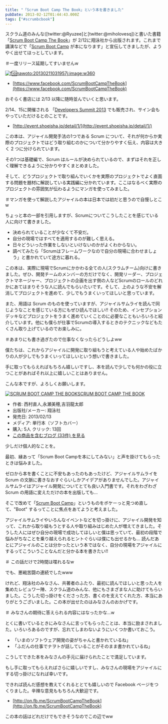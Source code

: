 ```yaml
---
title: "「Scrum Boot Camp The Book」という本を書きました"
pubDate: 2013-02-12T01:44:43.000Z
tags: ["#scrumbcbook"]
---
```


スクラム道のみんな([twitter:@Ryuzee]と[twitter:@miholovesq])と書いた書籍「[Scrum Boot Camp The Book](http://bit.ly/scrumbcbook)」が 2/12に翔泳社から出版されます。これまで講演などで「[Scrum Boot Camp](http://www.taoofscrum.org/contents/post/category/scrum-boot-camp) が本になります」と宣伝してきましたが、ようやく出せてほっとしています。

＃一度リリース延期してすいませんw

[![f:id:nawoto:20130211031957j:image:w360](https://cdn-ak.f.st-hatena.com/images/fotolife/n/nawoto/20130211/20130211031957.jpg)](http://f.hatena.ne.jp/nawoto/20130211031957)

- [https://www.facebook.com/ScrumBootCampTheBook](https://www.facebook.com/ScrumBootCampTheBook)

おそらく書店には 2/13 以降に随時並んでいくと思います。

2/14、15に開催される 「[Developers Summit 2013](http://event.shoeisha.jp/detail/1/) でも販売され、サイン会もやっていただけるとのことです。

- [http://event.shoeisha.jp/detail/1/](http://event.shoeisha.jp/detail/1/)

この本は、アジャイル開発手法の1つである Scrum について、それが何からか実際のプロジェクトではどう取り組むのかについて分かりやすく伝え、内容は大きく 2 つに分けられています。

その1つは基礎編で、Scrum はルールが決められているので、まずはそれを正しく理解できるように分かりやすくまとめました。

そして、どうプロジェクトで取り組んでいくかを実際のプロジェクトでよく直面する問題を題材に解説している実践編に分かれています。ここはなるべく実際のプロジェクトの雰囲気が伝わるようにマンガを使ってみました。

＃マンガを使って解説したアジャイルの本は日本では初だと思うので自慢しとこw

ちょっと本の一部を引用しますが、Scrumについてこうしたことを感じている人に向けて書きました。

- 決められていることが少なくて不安だ。
- 自分の現場ではすべてを適用するのが難しく思える。
- 日々どういった作業をしないといけないのかがよくわからない。
- 調べてみたら「Scrumはフレームワークなので自分の現場に合わせましょう」と書かれていて途方に暮れる。

この本は、実際に現場でScrumにかかわる全ての人(スクラムチーム)向けに書きました。ぜひ、開発チームのメンバーの方だけでなく、開発リーダー、プロジェクトマネージャー、プロジェクトの企画を出す側の人などScrumのロールのどれかにあてはまりそうな人に読んでもらいたいです。そして、上のような不安を解消してプロジェクトを進めて、少しでもうまくいってほしいと思っています。

また、用語は Scrum のものを使っていますが、アジャイルサムライを読んで同じようなことを感じている方にもぜひ読んでほしい!! そのため、インセプションデッキなどプロジェクトをうまく進めていくことのに必要なこともいろいろと紹介しています。他にも僕らが仕事でScrumの導入するときのテクニックなどもたくさん取り上げているのでお楽しみに。

＃あまりにも書き過ぎたので仕事なくなったらどうしよww

僕たちは、これからアジャイルに開発に取り組もうと考えている人や始めたばかりの人が少しでもうまくいってほしいという想いで書きました。

手に取ってもらえればもちろん嬉しいですし、本を読んで少しでも何かの役に立つことがあればそれ以上に嬉しいことはありません。

こんな本ですが、よろしくお願いします。

[![SCRUM BOOT CAMP THE BOOK](https://images-fe.ssl-images-amazon.com/images/I/51q3GMM3rjL._SL160_.jpg)](http://www.amazon.co.jp/exec/obidos/ASIN/4798129712/nawoto07-22/)[SCRUM BOOT CAMP THE BOOK](http://www.amazon.co.jp/exec/obidos/ASIN/4798129712/nawoto07-22/)

- 作者: 西村直人,永瀬美穂,吉羽龍太郎
- 出版社/メーカー: 翔泳社
- 発売日: 2013/02/13
- メディア: 単行本（ソフトカバー）
- 購入: 5人 クリック: 13回
- [この商品を含むブログ (33件) を見る](http://d.hatena.ne.jp/asin/4798129712/nawoto07-22)

少しだけ個人的なことを。

最初、縁あって「Scrum Boot Campを本にしてみない」と声を掛けてもらったときは悩みました。

ゼロから本を書くことに不安もあったのもあったけど、アジャイルサムライを Scrum の文脈に書きなおすぐらいしかアイデアがありませんでした。アジャイルサムライはアジャイル開発についてとても良い入門書です。それをわざわざ Scrum の用語に変えただけの本を出版しても...

そこで改めて「[Scrum Boot Camp](http://www.taoofscrum.org/contents/post/category/scrum-boot-camp)」というものをボケーっと見つめ直して、"Boot" するってことに焦点をあてようと考えました。

アジャイルサムライやいろんなイベントなどを切っ掛けに、アジャイル開発を知って、これから取り組もうとする人や取り組みはじめた人が増えてきました。そうした人にはぜひ自分の現場で成功してほしいと僕は思っていて、最初の段階で悩みがちなことを乗り越えられるヒントぐらいは僕にも出せるかも... 読んだあとにアジャイルのことは分かったという本ではなく、自分の現場をアジャイルにするってこういうことなんだと分かる本を書きたい!!

＃ この話だけで2時間は喋れるなw

でも、悪戦苦闘の連続でしたwww

けれど、翔泳社のみなさん、共著者のふたり、最初に読んでほしいと思った人を集めたレビュワー陣、スクラム道のみんな、他にもさまざまな人に助けてもらいました。こうした切っ掛けをくださった方、書くのを支えてくれた方、本当にありがとうございました。この本が出せたのはみなさんのおかげです。

＃ みなさんの期待に答えられる内容にはなったかな...w

とくに書いているときにみなさんに言ってもらったことは、本当に励まされました。いろいろあるのですが、忘れてしまわないようにいくつか書いておこう。

- 「いまのソフトウェア開発の姿がちゃんと書かれているね」
- 「ふだんの仕事でナヲトが話していることがそのまま書かれているね」

こうしてできた本をみなさんの手元に届けられたことで満足しています。

もし手に取ってもらえればさらに嬉しいですし、みなさんの現場をアジャイルにする切っ掛けになれば幸いです。

できれば読んだ感想を教えてくれるととても嬉しいので Facebook ページをつくりました。辛辣な意見ももちろん大歓迎です。

- [http://on.fb.me/ScrumBootCampTheBook](http://on.fb.me/ScrumBootCampTheBook)

この本の話はどれだけでもできそうなのでこの辺でww